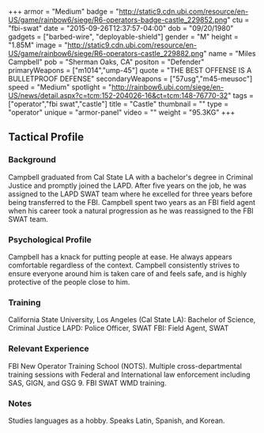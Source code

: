 +++
armor = "Medium"
badge = "http://static9.cdn.ubi.com/resource/en-US/game/rainbow6/siege/R6-operators-badge-castle_229852.png"
ctu = "fbi-swat"
date = "2015-09-26T12:37:57-04:00"
dob = "09/20/1980"
gadgets = ["barbed-wire", "deployable-shield"]
gender = "M"
height = "1.85M"
image = "http://static9.cdn.ubi.com/resource/en-US/game/rainbow6/siege/R6-operators-castle_229882.png"
name = "Miles Campbell"
pob = "Sherman Oaks, CA"
positon = "Defender"
primaryWeapons = ["m1014","ump-45"]
quote = "THE BEST OFFENSE IS A BULLETPROOF DEFENSE"
secondaryWeapons = ["57usg","m45-meusoc"]
speed = "Medium"
spotlight = "http://rainbow6.ubi.com/siege/en-US/news/detail.aspx?c=tcm:152-204026-16&ct=tcm:148-76770-32"
tags = ["operator","fbi swat","castle"]
title = "Castle"
thumbnail = ""
type = "operator"
unique = "armor-panel"
video = ""
weight = "95.3KG"
+++

## Tactical Profile

### Background

Campbell graduated from Cal State LA with a bachelor's degree in Criminal Justice and promptly joined the LAPD. After five years on the job, he was assigned to the LAPD SWAT team where he excelled for three years before being transferred to the FBI. Campbell spent two years as an FBI field agent when his career took a natural progression as he was reassigned to the FBI SWAT team.

### Psychological Profile

Campbell has a knack for putting people at ease. He always appears comfortable regardless of the context. Campbell consistently strives to ensure everyone around him is taken care of and feels safe, and is highly protective of the people close to him.

### Training

California State University, Los Angeles (Cal State LA): Bachelor of Science, Criminal Justice
LAPD: Police Officer, SWAT
FBI: Field Agent, SWAT

### Relevant Experience

FBI New Operator Training School (NOTS).
Multiple cross-departmental training sessions with Federal and International law enforcement including SAS, GIGN, and GSG 9.
FBI SWAT WMD training.

### Notes

Studies languages as a hobby. Speaks Latin, Spanish, and Korean.
